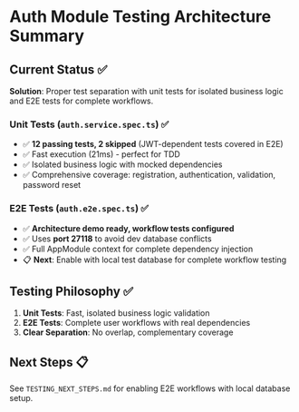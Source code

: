 # Auth Module Testing Architecture Summary

## Current Status ✅

**Solution**: Proper test separation with unit tests for isolated business logic and E2E tests for complete workflows.

### Unit Tests (`auth.service.spec.ts`) ✅

- ✅ **12 passing tests, 2 skipped** (JWT-dependent tests covered in E2E)
- ✅ Fast execution (21ms) - perfect for TDD
- ✅ Isolated business logic with mocked dependencies
- ✅ Comprehensive coverage: registration, authentication, validation, password reset

### E2E Tests (`auth.e2e.spec.ts`) ✅

- ✅ **Architecture demo ready, workflow tests configured**
- ✅ Uses **port 27118** to avoid dev database conflicts
- ✅ Full AppModule context for complete dependency injection
- 📋 **Next**: Enable with local test database for complete workflow testing

## Testing Philosophy ✅

1. **Unit Tests**: Fast, isolated business logic validation
2. **E2E Tests**: Complete user workflows with real dependencies
3. **Clear Separation**: No overlap, complementary coverage

## Next Steps 📋

See `TESTING_NEXT_STEPS.md` for enabling E2E workflows with local database setup.
